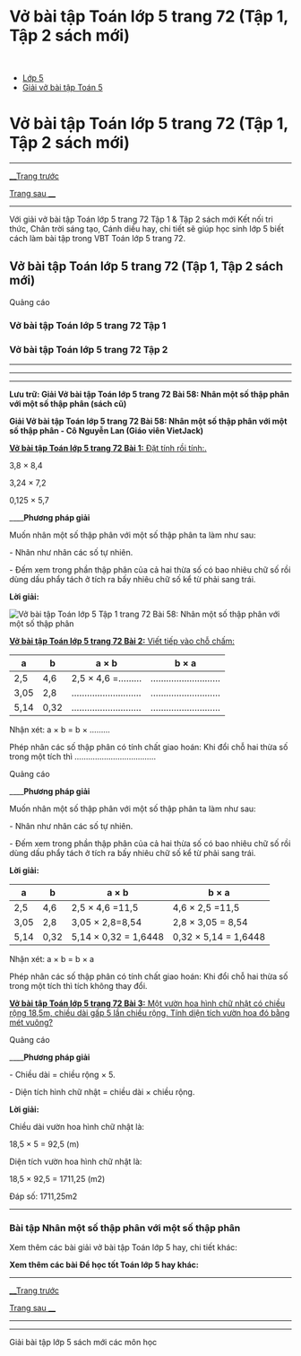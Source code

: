 # Vở bài tập Toán lớp 5 trang 72 (Tập 1, Tập 2 sách mới)

﻿

  * [Lớp 5](https://vietjack.com/series/lop-5.jsp)
  * [Giải vở bài tập Toán 5](https://vietjack.com/giai-vo-bai-tap-toan-5/index.jsp)



# Vở bài tập Toán lớp 5 trang 72 (Tập 1, Tập 2 sách mới)

* * *

[__Trang trước](https://vietjack.com/giai-vo-bai-tap-toan-5/bai-57-luyen-tap.jsp)

[Trang sau __](https://vietjack.com/giai-vo-bai-tap-toan-5/bai-59-luyen-tap.jsp)

* * *

Với giải vở bài tập Toán lớp 5 trang 72 Tập 1 & Tập 2 sách mới Kết nối tri thức, Chân trời sáng tạo, Cánh diều hay, chi tiết sẽ giúp học sinh lớp 5 biết cách làm bài tập trong VBT Toán lớp 5 trang 72.

## Vở bài tập Toán lớp 5 trang 72 (Tập 1, Tập 2 sách mới)

Quảng cáo

### Vở bài tập Toán lớp 5 trang 72 Tập 1

### Vở bài tập Toán lớp 5 trang 72 Tập 2

* * *

* * *

* * *

**Lưu trữ: Giải Vở bài tập Toán lớp 5 trang 72 Bài 58: Nhân một số thập phân với một số thập phân (sách cũ)**

**Giải Vở bài tập Toán lớp 5 trang 72 Bài 58: Nhân một số thập phân với một số thập phân - Cô Nguyễn Lan (Giáo viên VietJack)**

[**Vở bài tập Toán lớp 5 trang 72 Bài 1:** Đặt tính rồi tính:.](https://vietjack.com/giai-vo-bai-tap-toan-5/bai-1-trang-72-vbt-toan-5-tap-1.jsp)

3,8 × 8,4

3,24 × 7,2

0,125 × 5,7

____**Phương pháp giải**

Muốn nhân một số thập phân với một số thập phân ta làm như sau:

\- Nhân như nhân các số tự nhiên. 

\- Đếm xem trong phần thập phân của cả hai thừa số có bao nhiêu chữ số rồi dùng dấu phẩy tách ở tích ra bấy nhiêu chữ số kể từ phải sang trái. 

**Lời giải:**

![Vở bài tập Toán lớp 5 Tập 1 trang 72 Bài 58: Nhân một số thập phân với một số thập phân](https://vietjack.com/giai-vo-bai-tap-toan-5/images/bai-1-trang-72-vbt-toan-5-tap-1.PNG)

[**Vở bài tập Toán lớp 5 trang 72 Bài 2:** Viết tiếp vào chỗ chấm: ](https://vietjack.com/giai-vo-bai-tap-toan-5/bai-2-trang-72-vbt-toan-5-tap-1.jsp)

a | b |  a × b| b × a   
---|---|---|---  
2,5 |  4,6|  2,5 × 4,6 =………| ………………………   
3,05 |  2,8|  ………………………| ………………………   
5,14 |  0,32| ……………………… | ………………………   
  
Nhận xét: a × b = b × ………

Phép nhân các số thập phân có tính chất giao hoán: Khi đổi chỗ hai thừa số trong một tích thì ………………………………

Quảng cáo

____**Phương pháp giải**

Muốn nhân một số thập phân với một số thập phân ta làm như sau:

\- Nhân như nhân các số tự nhiên.

\- Đếm xem trong phần thập phân của cả hai thừa số có bao nhiêu chữ số rồi dùng dấu phẩy tách ở tích ra bấy nhiêu chữ số kể từ phải sang trái.

**Lời giải:**

a | b |  a × b| b × a   
---|---|---|---  
2,5 |  4,6|  2,5 × 4,6 =11,5| 4,6 × 2,5 =11,5   
3,05 |  2,8| 3,05 × 2,8=8,54| 2,8 × 3,05 = 8,54  
5,14 |  0,32| 5,14 × 0,32 = 1,6448 | 0,32 × 5,14 = 1,6448   
  
Nhận xét: a × b = b × a

Phép nhân các số thập phân có tính chất giao hoán: Khi đổi chỗ hai thừa số trong một tích thì tích không thay đổi.

[**Vở bài tập Toán lớp 5 trang 72 Bài 3:** Một vườn hoa hình chữ nhật có chiều rộng 18,5m, chiều dài gấp 5 lần chiều rộng. Tính diện tích vườn hoa đó bằng mét vuông?](https://vietjack.com/giai-vo-bai-tap-toan-5/bai-3-trang-72-vbt-toan-5-tap-1.jsp)

Quảng cáo

____**Phương pháp giải**

\- Chiều dài = chiều rộng × 5.

\- Diện tích hình chữ nhật = chiều dài × chiều rộng.

**Lời giải:**

Chiều dài vườn hoa hình chữ nhật là:

18,5 × 5 = 92,5 (m)

Diện tích vườn hoa hình chữ nhật là:

18,5 × 92,5 = 1711,25 (m2)

Đáp số: 1711,25m2

* * *

### **Bài tập Nhân một số thập phân với một số thập phân**

Xem thêm các bài giải vở bài tập Toán lớp 5 hay, chi tiết khác:

**Xem thêm các bài Để học tốt Toán lớp 5 hay khác:**

* * *

[__Trang trước](https://vietjack.com/giai-vo-bai-tap-toan-5/bai-57-luyen-tap.jsp)

[Trang sau __](https://vietjack.com/giai-vo-bai-tap-toan-5/bai-59-luyen-tap.jsp)

* * *

* * *

Giải bài tập lớp 5 sách mới các môn học
